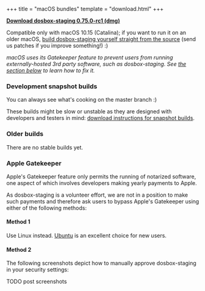 +++
title = "macOS bundles"
template = "download.html"
+++

**[Download dosbox-staging 0.75.0-rc1 (dmg)](https://github.com/dosbox-staging/dosbox-staging/releases/download/v0.75.0-rc1/dosbox-staging-macOS-v0.75.0-rc1.dmg)**

Compatible only with macOS 10.15 (Catalina); if you want to run it on an older
macOS, [build dosbox-staging yourself straight from the source][1] (send us
patches if you improve something!) :)

*macOS uses its Gatekeeper feature to prevent users from running
externally-hosted 3rd party software, such as dosbox-staging. See [the section
below](#apple-gatekeeper) to learn how to fix it.*

[1]:https://github.com/dosbox-staging/dosbox-staging

### Development snapshot builds

You can always see what's cooking on the master branch :)

These builds might be slow or unstable as they are designed with developers and
testers in mind: [download instructions for snapshot builds](
https://github.com/dosbox-staging/dosbox-staging#development-snapshot-builds).

### Older builds

There are no stable builds yet.


### <a name="apple-gatekeeper"></a> Apple Gatekeeper

Apple's Gatekeeper feature only permits the running of notarized software, one
aspect of which involves developers making yearly payments to Apple.

As dosbox-staging is a volunteer effort, we are not in a position to make such
payments and therefore ask users to bypass Apple's Gatekeeper using either of
the following methods:

#### Method 1

Use Linux instead. [Ubuntu](https://ubuntu.com/download/desktop) is an excellent
choice for new users.

#### Method 2

The following screenshots depict how to manually approve dosbox-staging in
your security settings:

TODO post screenshots
